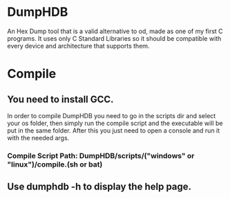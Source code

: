 # DumpHDB
An Hex Dump tool that is a valid alternative to od, made as one of my first C programs.
It uses only C Standard Libraries so it should be compatible with every device and architecture that supports them.
# Compile
## You need to install GCC.
In order to compile DumpHDB you need to go in the scripts dir and select your os folder, then simply run the compile script and the executable will be put in the same folder.
After this you just need to open a console and run it with the needed args.
### Compile Script Path: DumpHDB/scripts/<os>("windows" or "linux")/compile.(sh or bat)

## Use dumphdb -h to display the help page.
